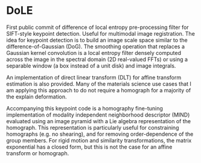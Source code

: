# DoLE

First public commit of difference of local entropy pre-processing filter for SIFT-style keypoint detection. Useful for
multimodal image registration. The idea for keypoint detection is to build an image scale space similar to the
difference-of-Gaussian (DoG). The smoothing operation that replaces a Gaussian kernel convolution is a local entropy
filter densely computed across the image in the spectral domain (2D real-valued FFTs) or using a separable window 
(a box instead of a unit disk) and image integrals.

An implementation of direct linear transform (DLT) for affine transform estimation is also provided. Many of the materials 
science use cases that I am applying this approach to do not require a homograph for a majority of the explain deformation.

Accompanying this keypoint code is a homography fine-tuning implementation of modality independent neighborhood descriptor
(MIND) evaluated using an image pyramid with a Lie algebra representation of the homograph. This representation is 
particularly useful for constraining homographs (e.g. no shearing), and for removing order-dependence of the group 
members. For rigid motion and similarity transformations, the matrix exponential has a closed form, but this is not the 
case for an affine transform or homograph.